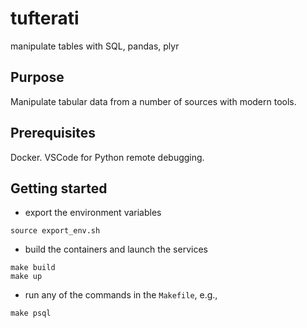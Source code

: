 # tufterati

manipulate tables with SQL, pandas, plyr

## Purpose

Manipulate tabular data from a number of sources with modern tools.

## Prerequisites

Docker. VSCode for Python remote debugging.

## Getting started

* export the environment variables

```
source export_env.sh
```

* build the containers and launch the services

```
make build
make up
```

* run any of the commands in the `Makefile`, e.g.,

```
make psql
```
